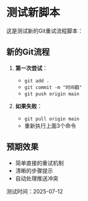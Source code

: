 # 测试新脚本

这是测试新的Git重试流程脚本：

## 新的Git流程

1. **第一次尝试**：
   - `git add .`
   - `git commit -m "时间戳"`
   - `git push origin main`

2. **如果失败**：
   - `git pull origin main`
   - 重新执行上面3个命令

## 预期效果

- 简单直接的重试机制
- 清晰的步骤提示
- 自动处理推送冲突

测试时间：2025-07-12
